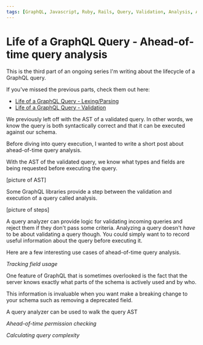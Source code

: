 ```yaml
---
tags: [GraphQL, Javascript, Ruby, Rails, Query, Validation, Analysis, AST]
---
```


# Life of a GraphQL Query - Ahead-of-time query analysis

This is the third part of an ongoing series I'm writing about the lifecycle of a GraphQL query.

If you've missed the previous parts, check them out here:

- [Life of a GraphQL Query - Lexing/Parsing][part-1]
- [Life of a GraphQL Query - Validation][part-2]

We previously left off with the AST of a validated query. In other words, we know the query is both syntactically correct
and that it can be executed against our schema.

Before diving into query execution, I wanted to write a short post about ahead-of-time query analysis.

With the AST of the validated query, we know what types and fields are being requested before executing the query.

[picture of AST]

Some GraphQL libraries provide a step between the validation and execution of a query called analysis.

[picture of steps]

A query analyzer can provide logic for validating incoming queries and reject them if they don't pass some criteria.
Analyzing a query doesn't _have_ to be about validating a query though. You could simply want to to record useful
information about the query before executing it.

Here are a few interesting use cases of ahead-of-time query analysis.

*Tracking field usage*

One feature of GraphQL that is sometimes overlooked is the fact that the server knows exactly what parts of the schema
is actively used and by who.

This information is invaluable when you want make a breaking change to your schema such as removing a deprecated field.

A query analyzer can be used to walk the query AST

*Ahead-of-time permission checking*

*Calculating query complexity*

[part-1]: https://medium.com/@cjoudrey/life-of-a-graphql-query-lexing-parsing-ca7c5045fad8
[part-2]: https://medium.com/@cjoudrey/life-of-a-graphql-query-validation-18a8fb52f189
[graphql-ruby]: http://graphql-ruby.org/queries/analysis.html
[sangria]: http://sangria-graphql.org/learn/#verification-with-query-reducers
